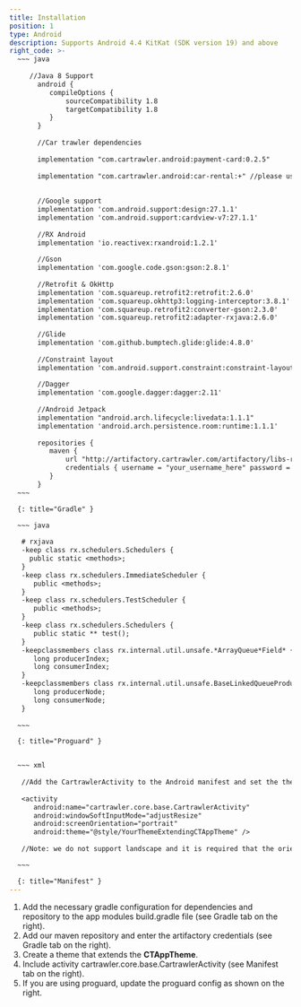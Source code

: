 ```yaml
---
title: Installation
position: 1
type: Android
description: Supports Android 4.4 KitKat (SDK version 19) and above
right_code: >-
  ~~~ java
  
     //Java 8 Support
       android {
          compileOptions {
              sourceCompatibility 1.8
              targetCompatibility 1.8
          }
       }
    
       //Car trawler dependencies
    
       implementation "com.cartrawler.android:payment-card:0.2.5"
    
       implementation "com.cartrawler.android:car-rental:+" //please use the version number sent to you by the CT team
    
    
       //Google support
       implementation 'com.android.support:design:27.1.1'
       implementation 'com.android.support:cardview-v7:27.1.1'
    
       //RX Android
       implementation 'io.reactivex:rxandroid:1.2.1'
    
       //Gson
       implementation 'com.google.code.gson:gson:2.8.1'
    
       //Retrofit & OkHttp
       implementation 'com.squareup.retrofit2:retrofit:2.6.0'
       implementation 'com.squareup.okhttp3:logging-interceptor:3.8.1'
       implementation 'com.squareup.retrofit2:converter-gson:2.3.0'
       implementation 'com.squareup.retrofit2:adapter-rxjava:2.6.0'
    
       //Glide   
       implementation 'com.github.bumptech.glide:glide:4.8.0'
    
       //Constraint layout
       implementation 'com.android.support.constraint:constraint-layout:1.1.2'
    
       //Dagger
       implementation 'com.google.dagger:dagger:2.11'
    
       //Android Jetpack
       implementation "android.arch.lifecycle:livedata:1.1.1"
       implementation 'android.arch.persistence.room:runtime:1.1.1'
    
       repositories {
          maven {
              url "http://artifactory.cartrawler.com/artifactory/libs-release-local"
              credentials { username = "your_username_here" password = "your_password_here" }
          }
       }
  ~~~

  {: title="Gradle" }

  ~~~ java 
  
   # rxjava
   -keep class rx.schedulers.Schedulers {
     public static <methods>;
   }
   -keep class rx.schedulers.ImmediateScheduler {
      public <methods>;
   }
   -keep class rx.schedulers.TestScheduler {
      public <methods>;
   }
   -keep class rx.schedulers.Schedulers {
      public static ** test();
   }
   -keepclassmembers class rx.internal.util.unsafe.*ArrayQueue*Field* {
      long producerIndex;
      long consumerIndex;
   }
   -keepclassmembers class rx.internal.util.unsafe.BaseLinkedQueueProducerNodeRef {
      long producerNode;
      long consumerNode;
   }
   
  ~~~

  {: title="Proguard" }


  ~~~ xml
  
   //Add the CartrawlerActivity to the Android manifest and set the theme as the theme created in the previous step.  See example below:
   
   <activity
      android:name="cartrawler.core.base.CartrawlerActivity"
      android:windowSoftInputMode="adjustResize"
      android:screenOrientation="portrait"
      android:theme="@style/YourThemeExtendingCTAppTheme" />
   
   //Note: we do not support landscape and it is required that the orientation is fixed to portrait

  ~~~

  {: title="Manifest" }
---
```



1. Add the necessary gradle configuration for dependencies and repository to the app modules build.gradle file (see Gradle tab on the right).
2. Add our maven repository and enter the artifactory credentials (see Gradle tab on the right).
3. Create a theme that extends the **CTAppTheme**.
4. Include activity cartrawler.core.base.CartrawlerActivity (see Manifest tab on the right).
5. If you are using proguard, update the proguard config as shown on the right.
